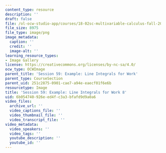 ```yaml
---
content_type: resource
description: ''
draft: false
file: /ol-ocw-studio-app/courses/18-02sc-multivariable-calculus-fall-2010/6b054740926eed4fc3a3bfafd9d9a0a6_MIT18_02SC_L20Brds_8.png
file_size: 8975
file_type: image/png
image_metadata:
  caption: ''
  credit: ''
  image-alt: ''
learning_resource_types:
- Image Gallery
license: https://creativecommons.org/licenses/by-nc-sa/4.0/
ocw_type: OCWImage
parent_title: 'Session 59: Example: Line Integrals for Work'
parent_type: CourseSection
parent_uid: 251c2875-0901-cae7-a94e-eaecf01f6e6b
resourcetype: Image
title: 'Session 59: Example: Line Integrals for Work 8'
uid: 6b054740-926e-ed4f-c3a3-bfafd9d9a0a6
video_files:
  archive_url: ''
  video_captions_file: ''
  video_thumbnail_file: ''
  video_transcript_file: ''
video_metadata:
  video_speakers: ''
  video_tags: ''
  youtube_description: ''
  youtube_id: ''
---
```

